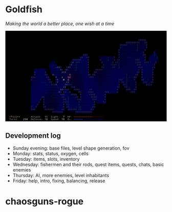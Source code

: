 Goldfish
========

*Making the world a better place, one wish at a time*

![Screenshot](screenshot.png)

Development log
---------------
  - Sunday evening: base files, level shape generation, fov
  - Monday: stats, status, oxygen, cells
  - Tuesday: items, slots, inventory
  - Wednesday: fishermen and their rods, quest items, quests, chats, basic enemies
  - Thursday: AI, more enemies, level inhabitants
  - Friday: help, intro, fixing, balancing, release
# chaosguns-rogue
